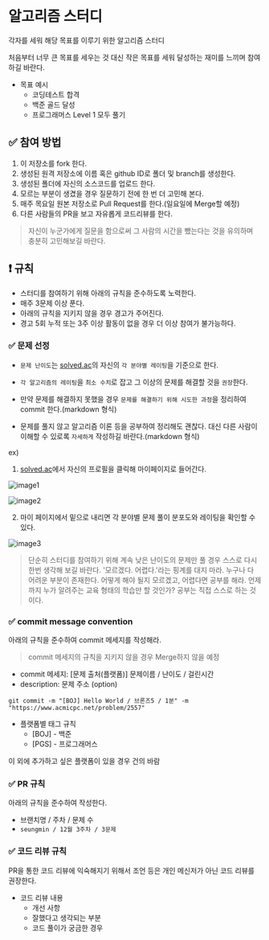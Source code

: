 # 알고리즘 스터디

각자를 세워 해당 목표를 이루기 위한 알고리즘 스터디

처음부터 너무 큰 목표를 세우는 것 대신 작은 목표를 세워 달성하는 재미를 느끼며 참여하길 바란다.

- 목표 예시
  - 코딩테스트 합격
  - 백준 골드 달성
  - 프로그래머스 Level 1 모두 풀기

## ✅ 참여 방법

1. 이 저장소를 fork 한다.
2. 생성된 원격 저장소에 이름 혹은 github ID로 폴더 및 branch를 생성한다.
3. 생성된 폴더에 자신의 소스코드를 업로드 한다.
5. 모르는 부분이 생겼을 경우 질문하기 전에 한 번 더 고민해 본다.
6. 매주 목요일 원본 저장소로 Pull Request를 한다.(일요일에 Merge할 예정)
7. 다른 사람들의 PR을 보고 자유롭게 코드리뷰를 한다.

> 자신이 누군가에게 질문을 함으로써 그 사람의 시간을 뺐는다는 것을 유의하며 충분히 고민해보길 바란다.

## ❗️ 규칙

- 스터디를 참여하기 위해 아래의 규칙을 준수하도록 노력한다.
- 매주 3문제 이상 푼다.
- 아래의 규칙을 지키지 않을 경우 경고가 주어진다.
- 경고 5회 누적 또는 3주 이상 활동이 없을 경우 더 이상 참여가 불가능하다.

### ✅ 문제 선정

- `문제 난이도`는 [solved.ac](https://solved.ac)의 자신의 `각 분야별 레이팅`을 기준으로 한다.

- `각 알고리즘의 레이팅`을 `최소 수치`로 잡고 그 이상의 문제를 해결할 것을 `권장`한다.

- 만약 문제를 해결하지 못했을 경우 `문제를 해결하기 위해 시도한 과정`을 정리하여 commit 한다.(markdown 형식)

- 문제를 풀지 않고 알고리즘 이론 등을 공부하여 정리해도 괜찮다. 대신 다른 사람이 이해할 수 있로록 `자세하게` 작성하길 바란다.(markdown 형식)

ex)

1. [solved.ac](https://solved.ac)에서 자신의 프로필을 클릭해 마이페이지로 들어간다.

![image1](https://user-images.githubusercontent.com/78605779/208439869-05354a4a-6d15-4f7a-ba68-a1694c4c517b.png)

![image2](https://user-images.githubusercontent.com/78605779/208433842-fd04510f-16c3-46c7-9616-16e3ff234eb1.png)

2. 마이 페이지에서 밑으로 내리면 각 분야별 문제 풀이 분포도와 레이팅을 확인할 수 있다.

![image3](https://user-images.githubusercontent.com/78605779/208434167-a4808f27-6b99-4217-87e1-890141756bd1.png)


>단순히 스터디를 참여하기 위해 계속 낮은 난이도의 문제만 풀 경우 스스로 다시 한번 생각해 보길 바란다. '모르겠다. 어렵다.'라는 핑계를 대지 마라. 누구나 다 어려운 부분이 존재한다. 어떻게 해야 될지 모르겠고, 어렵다면 공부를 해라. 언제까지 누가 알려주는 교육 형태의 학습만 할 것인가? 공부는 직접 스스로 하는 것이다.

### ✅ commit message convention

아래의 규칙을 준수하여 commit 메세지를 작성해라.

> commit 메세지의 규칙을 지키지 않을 경우 Merge하지 않을 예정

- commit 메세지: [문제 출처(플랫폼)] 문제이름 / 난이도 / 걸린시간
- description: 문제 주소 (option)

```
git commit -m "[BOJ] Hello World / 브론즈5 / 1분" -m "https://www.acmicpc.net/problem/2557"
```

- 플랫폼별 태그 규칙
  - [BOJ] - 백준
  - [PGS] - 프로그래머스

이 외에 추가하고 싶은 플랫폼이 있을 경우 건의 바람

### ✅ PR 규칙

아래의 규칙을 준수하여 작성한다.

- 브랜치명 / 주차 / 문제 수
- `seungmin / 12월 3주차 / 3문제`

### ✅ 코드 리뷰 규칙

PR을 통한 코드 리뷰에 익숙해지기 위해서 조언 등은 개인 메신저가 아닌 코드 리뷰를 권장한다.

- 코드 리뷰 내용
  - 개선 사항
  - 잘했다고 생각되는 부분
  - 코드 풀이가 궁금한 경우